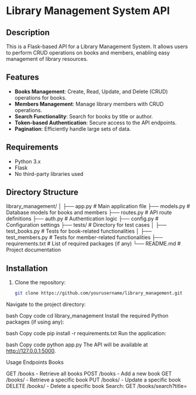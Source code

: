 # Library Management System API

## Description

This is a Flask-based API for a Library Management System. It allows users to perform CRUD operations on books and members, enabling easy management of library resources.

## Features

- **Books Management**: Create, Read, Update, and Delete (CRUD) operations for books.
- **Members Management**: Manage library members with CRUD operations.
- **Search Functionality**: Search for books by title or author.
- **Token-based Authentication**: Secure access to the API endpoints.
- **Pagination**: Efficiently handle large sets of data.

## Requirements

- Python 3.x
- Flask
- No third-party libraries used

## Directory Structure

library_management/ │ ├── app.py # Main application file ├── models.py # Database models for books and members ├── routes.py # API route definitions ├── auth.py # Authentication logic ├── config.py # Configuration settings ├── tests/ # Directory for test cases │ ├── test_books.py # Tests for book-related functionalities │ ├── test_members.py # Tests for member-related functionalities ├── requirements.txt # List of required packages (if any) └── README.md # Project documentation

## Installation

1. Clone the repository:

   ```bash
   git clone https://github.com/yourusername/library_management.git
Navigate to the project directory:

bash
Copy code
cd library_management
Install the required Python packages (if using any):

bash
Copy code
pip install -r requirements.txt
Run the application:

bash
Copy code
python app.py
The API will be available at http://127.0.0.1:5000.

Usage
Endpoints
Books

GET /books - Retrieve all books
POST /books - Add a new book
GET /books/<id> - Retrieve a specific book
PUT /books/<id> - Update a specific book
DELETE /books/<id> - Delete a specific book
Search: GET /books/search?title=<title> or GET /books/search?author=<author>
Members

GET /members - Retrieve all members
POST /members - Add a new member
GET /members/<id> - Retrieve a specific member
PUT /members/<id> - Update a specific member
DELETE /members/<id> - Delete a specific member
